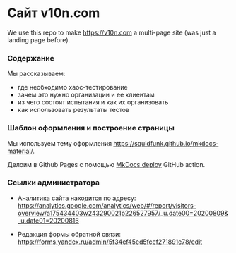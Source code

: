 # Сайт v10n.com

We use this repo to make <https://v10n.com> a multi-page site (was just a landing page before).

### Содержание

Мы рассказываем:

- где необходимо хаос-тестирование
- зачем это нужно организации и ее клиентам
- из чего состоят испытания и как их организовать 
- как использовать результаты тестов


### Шаблон оформления и построение страницы

Мы используем тему оформления <https://squidfunk.github.io/mkdocs-material/>.

Делоим в Github Pages c помощью [MkDocs deploy](https://github.com/marketplace/actions/deploy-mkdocs) GitHub action.

### Ссылки администратора

- Аналитика сайта находится по адресу: <https://analytics.google.com/analytics/web/#/report/visitors-overview/a175434403w243290021p226527957/_u.date00=20200809&_u.date01=20200816>

- Редакция формы обратной связи: <https://forms.yandex.ru/admin/5f34ef45ed5fcef271891e78/edit>


